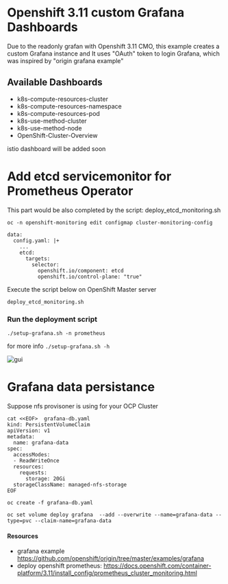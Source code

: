 # Openshift 3.11 custom Grafana Dashboards

Due to the readonly grafan with Openshift 3.11 CMO, this example creates a custom Grafana instance and It uses "OAuth" token to login Grafana,
which was inspired by "origin grafana example"

## Available Dashboards
- k8s-compute-resources-cluster
- k8s-compute-resources-namespace
- k8s-compute-resources-pod
- k8s-use-method-cluster
- k8s-use-method-node
- OpenShift-Cluster-Overview

istio dashboard will be added soon

# Add etcd servicemonitor for Prometheus Operator

This part would be also completed by the script: deploy_etcd_monitoring.sh
```
oc -n openshift-monitoring edit configmap cluster-monitoring-config

data:
  config.yaml: |+
    ...
    etcd:
      targets:
        selector:
          openshift.io/component: etcd
          openshift.io/control-plane: "true"
```
Execute the script below on OpenShift Master server

```
deploy_etcd_monitoring.sh

```

### Run the deployment script
``` 
./setup-grafana.sh -n prometheus

```
for more info ```./setup-grafana.sh -h```

![gui](https://github.com/zhangchl007/OpenShift3.11-Custom-Grafana/blob/master/archive/img2.png)

# Grafana data persistance

Suppose nfs provisoner is using for your OCP Cluster

```
cat <<EOF>  grafana-db.yaml
kind: PersistentVolumeClaim
apiVersion: v1
metadata:
  name: grafana-data
spec:
  accessModes:
  - ReadWriteOnce
  resources:
    requests:
      storage: 20Gi
  storageClassName: managed-nfs-storage
EOF

oc create -f grafana-db.yaml

oc set volume deploy grafana  --add --overwrite --name=grafana-data --type=pvc --claim-name=grafana-data

````

#### Resources 
- grafana example https://github.com/openshift/origin/tree/master/examples/grafana
- deploy openshift prometheus: https://docs.openshift.com/container-platform/3.11/install_config/prometheus_cluster_monitoring.html
